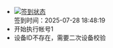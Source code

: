 - [![签到状态](https://github.com/womade/Cloud189-Actions/actions/workflows/main.yml/badge.svg?branch=main)](https://github.com/womade/Cloud189-Actions/actions/workflows/main.yml) <br> 签到时间：2025-07-28 18:48:19
- 开始执行帐号1
- 设备ID不存在，需要二次设备校验
